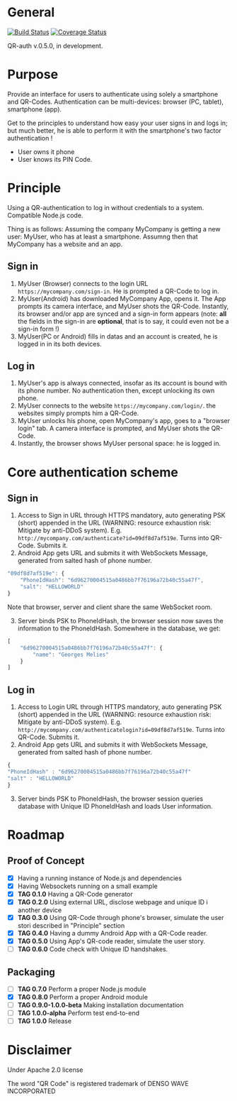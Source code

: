 # General

[![Build Status](https://travis-ci.org/moutonjr/qr-auth.svg?branch=master)](https://travis-ci.org/moutonjr/qr-auth)
[![Coverage Status](https://coveralls.io/repos/github/moutonjr/qr-auth/badge.svg?branch=master)](https://coveralls.io/github/moutonjr/qr-auth?branch=master)

QR-auth v.0.5.0, in development.

# Purpose
Provide an interface for users to authenticate using solely a smartphone and QR-Codes. Authentication can be multi-devices: browser (PC, tablet), smartphone (app).

Get to the principles to understand how easy your user signs in and logs in; but much better, he is able to perform it with the smartphone's two factor authentication !
* User owns it phone
* User knows its PIN Code.

# Principle
Using a QR-authentication to log in without credentials to a system. Compatible Node.js code.

Thing is as follows:
Assuming the company MyCompany is getting a new user: MyUser, who has at least a smartphone.
Assumng then that MyCompany has a website and an app.

## Sign in
1. MyUser (Browser) connects to the login URL `https://mycompany.com/sign-in`. He is prompted a QR-Code to log in.
2. MyUser(Android) has downloaded MyCompany App, opens it. The App prompts its camera interface, and MyUser shots the QR-Code. Instantly, its browser and/or app are synced and a sign-in form appears (note: **all** the fields in the sign-in are **optional**, that is to say, it could even not be a sign-in form !)
3. MyUser(PC or Android) fills in datas and an account is created, he is logged in in its both devices.

## Log in
1. MyUser's app is always connected, insofar as its account is bound with its phone number. No authentication then, except unlocking its own phone.
2. MyUser connects to the website `https://mycompany.com/login/`. the websites simply prompts him a QR-Code.
3. MyUser unlocks his phone, open MyCompany's app, goes to a "browser login" tab. A camera interface is prompted, and MyUser shots the QR-Code.
4. Instantly, the browser shows MyUser personal space: he is logged in.

# Core authentication scheme
## Sign in
1. Access to Sign in URL through HTTPS mandatory, auto generating PSK (short) appended in the URL (WARNING: resource exhaustion risk: Mitigate by anti-DDoS system). E.g. `http://mycompany.com/authenticate?id=09df8d7af519e`. Turns into QR-Code. Submits it.
2. Android App gets URL and submits it with WebSockets Message, generated from salted hash of phone number.
```javascript
"09df8d7af519e": {
    "PhoneIdHash": "6d96270004515a0486bb7f76196a72b40c55a47f",
    "salt": "HELLOWORLD"
}
```
Note that browser, server and client share the same WebSocket room.

3. Server binds PSK to PhoneIdHash, the browser session now saves the information to the PhoneIdHash. Somewhere in the database, we get: 
```javascript
[
    "6d96270004515a0486bb7f76196a72b40c55a47f": {
        "name": "Georges Melies"
    }
]
```

## Log in
1. Access to Login URL through HTTPS mandatory, auto generating PSK (short) appended in the URL (WARNING: resource exhaustion risk: Mitigate by anti-DDoS system). E.g. `http://mycompany.com/authenticatelogin?id=09df8d7af519e`. Turns into QR-Code. Submits it.
2. Android App gets URL and submits it with WebSockets Message, generated from salted hash of phone number.
```javascript
{
"PhoneIdHash" : "6d96270004515a0486bb7f76196a72b40c55a47f"
"salt" : "HELLOWORLD"
}
```
3. Server binds PSK to PhoneIdHash, the browser session queries database with Unique ID PhoneIdHash and loads User information.

# Roadmap
## Proof of Concept
- [X] Having a running instance of Node.js and dependencies
- [X] Having Websockets running on a small example
- [X] **TAG 0.1.0** Having a QR-Code generator
- [X] **TAG 0.2.0** Using external URL, disclose webpage and unique ID i another device
- [X] **TAG 0.3.0** Using QR-Code through phone's browser, simulate the user stori described in "Principle" section
- [X] **TAG 0.4.0** Having a dummy Android App with a QR-Code reader.
- [X] **TAG 0.5.0** Using App's QR-code reader, simulate the user story.
- [ ] **TAG 0.6.0** Code check with Unique ID handshakes.
 
## Packaging
- [ ] **TAG 0.7.0** Perform a proper Node.js module
- [X] **TAG 0.8.0** Perform a proper Android module
- [ ] **TAG 0.9.0-1.0.0-beta** Making installation documentation
- [ ] **TAG 1.0.0-alpha** Perform test end-to-end
- [ ] **TAG 1.0.0** Release

# Disclaimer

Under Apache 2.0 license

The word "QR Code" is registered trademark of DENSO WAVE INCORPORATED


